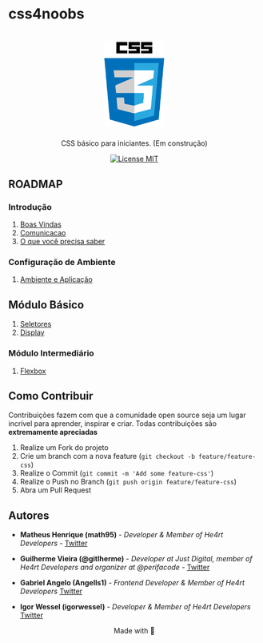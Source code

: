 # css4noobs

<h1 align="center">
  <img src="./img/logo-css.png" alt="php" width="120">
</h1>

<p align="center">CSS básico para iniciantes. (Em construção)</p>

<p align="center">
  <a href="https://opensource.org/licenses/MIT">
    <img src="https://img.shields.io/badge/License-MIT-blue.svg" alt="License MIT">
  </a>
</p>

## ROADMAP

### Introdução
 
1. [Boas Vindas](/Introducao/boas_vindas.md)
2. [Comunicacao](/Introducao/comunicacao.md)
3. [O que você precisa saber](/Introducao/o_que_voce_precisa_saber.md)

### Configuração de Ambiente
1. [Ambiente e Aplicação](/Ambiente/plugins.md)

## Módulo Básico
1. [Seletores](/Modulo-Basico/1-Seletores.md)
2. [Display](/Modulo-Basico/2-Display.md)

### Módulo Intermediário
1. [Flexbox](/Modulo-Intermediario/flexbox.md)

## Como Contribuir

Contribuições fazem com que a comunidade open source seja um lugar incrível para aprender, inspirar e criar. Todas contribuições
são **extremamente apreciadas**

1. Realize um Fork do projeto
2. Crie um branch com a nova feature (`git checkout -b feature/feature-css`)
3. Realize o Commit (`git commit -m 'Add some feature-css'`)
4. Realize o Push no Branch (`git push origin feature/feature-css`)
5. Abra um Pull Request

## Autores

- **Matheus Henrique (math95)** - _Developer & Member of He4rt Developers_ - [Twitter](https://twitter.com/math__95)

- **Guilherme Vieira (@gitlherme)** - _Developer at Just Digital, member of He4rt Developers and organizer at @perifacode_ - [Twitter](https://twitter.com/gitlherme)

- **Gabriel Angelo (Angells1)** - _Frontend Developer & Member of He4rt Developers_ [Twitter](https://twitter.com/edea_dinsid)

- **Igor Wessel (igorwessel)** - _Developer & Member of He4rt Developers_ [Twitter](https://twitter.com/igor_wessel)

<p align="center">Made with 💜</p>
